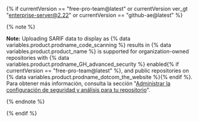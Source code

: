 {% if currentVersion == "free-pro-team@latest" or currentVersion ver_gt "enterprise-server@2.22" or currentVersion == "github-ae@latest" %}

{% note %}

**Note:** Uploading SARIF data to display as {% data variables.product.prodname_code_scanning %} results in {% data variables.product.product_name %} is supported for organization-owned repositories with {% data variables.product.prodname_GH_advanced_security %} enabled{% if currentVersion == "free-pro-team@latest" %}, and public repositories on {% data variables.product.prodname_dotcom_the_website %}{% endif %}. Para obtener más información, consulta la sección "[Administrar la configuración de seguridad y análisis para tu repositorio](/github/administering-a-repository/managing-security-and-analysis-settings-for-your-repository)".

{% endnote %}

{% endif %}
